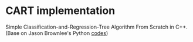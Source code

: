 # CART implementation

Simple Classification-and-Regression-Tree Algorithm From Scratch in C++. 
(Base on Jason Brownlee's Python [codes](https://machinelearningmastery.com/implement-decision-tree-algorithm-scratch-python/))
